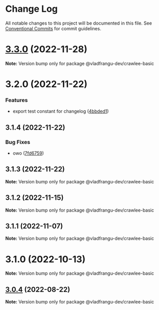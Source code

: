 # Change Log

All notable changes to this project will be documented in this file.
See [Conventional Commits](https://conventionalcommits.org) for commit guidelines.

# [3.3.0](https://github.com/apify/crawlee/compare/v3.2.0...v3.3.0) (2022-11-28)

**Note:** Version bump only for package @vladfrangu-dev/crawlee-basic





# 3.2.0 (2022-11-22)


### Features

* export test constant for changelog ([4bbded1](https://github.com/apify/crawlee/commit/4bbded1dd12fb654f773ab9fd68ac6b1acec4851))





## 3.1.4 (2022-11-22)


### Bug Fixes

* owo ([7fd6759](https://github.com/apify/crawlee/commit/7fd67591da1b0296628d92dc38527930bbead22f))





## 3.1.3 (2022-11-22)

**Note:** Version bump only for package @vladfrangu-dev/crawlee-basic





## 3.1.2 (2022-11-15)

**Note:** Version bump only for package @vladfrangu-dev/crawlee-basic





## 3.1.1 (2022-11-07)

**Note:** Version bump only for package @vladfrangu-dev/crawlee-basic





# 3.1.0 (2022-10-13)

**Note:** Version bump only for package @vladfrangu-dev/crawlee-basic





## [3.0.4](https://github.com/apify/crawlee/compare/v3.0.3...v3.0.4) (2022-08-22)

**Note:** Version bump only for package @vladfrangu-dev/crawlee-basic

